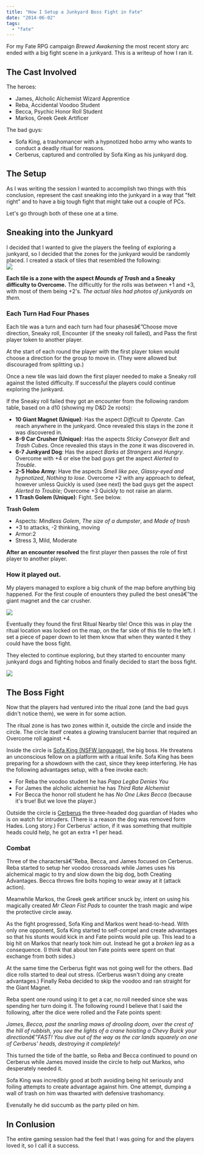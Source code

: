 ```yaml
---
title: "How I Setup a Junkyard Boss Fight in Fate"
date: "2014-06-02"
tags: 
  - "fate"
---
```


For my Fate RPG campaign _Brewed Awakening_ the most recent story arc ended with a big fight scene in a junkyard. This is a writeup of how I ran it.

## The Cast Involved

The heroes:

- James, Alcholic Alchemist Wizard Apprentice
- Reba, Accidental Voodoo Student
- Becca, Psychic Honor Roll Student
- Markos, Greek Geek Artificer

The bad guys:

- Sofa King, a trashomancer with a hypnotized hobo army who wants to conduct a deadly ritual for reasons.
- Cerberus, captured and controlled by Sofa King as his junkyard dog.

## The Setup

As I was writing the session I wanted to accomplish two things with this conclusion, represent the cast sneaking into the junkyard in a way that "felt right" and to have a big tough fight that might take out a couple of PCs.

Let's go through both of these one at a time.

## Sneaking into the Junkyard

I decided that I wanted to give the players the feeling of exploring a junkyard, so I decided that the zones for the junkyard would be randomly placed. I created a stack of tiles that resembled the following:  
![](images/types-of-tiles.jpg)

**Each tile is a zone with the aspect _Mounds of Trash_ and a Sneaky difficulty to Overcome.** The difficultly for the rolls was between +1 and +3, with most of them being +2's. _The actual tiles had photos of junkyards on them._

### Each Turn Had Four Phases

Each tile was a turn and each turn had four phasesâ€”Choose move direction, Sneaky roll, Encounter (if the sneaky roll failed), and Pass the first player token to another player.

At the start of each round the player with the first player token would choose a direction for the group to move in. (They were allowed but discouraged from splitting up.)

Once a new tile was laid down the first player needed to make a Sneaky roll against the listed difficulty. If successful the players could continue exploring the junkyard.

If the Sneaky roll failed they got an encounter from the following random table, based on a d10 (showing my D&D 2e roots):

- **10 Giant Magnet (Unique)**: Has the aspect _Difficult to Operate_. Can reach anywhere in the junkyard. Once revealed this stays in the zone it was discovered in.
- **8-9 Car Crusher (Unique)**: Has the aspects _Sticky Conveyor Belt_ and _Trash Cubes_. Once revealed this stays in the zone it was discovered in.
- **6-7 Junkyard Dog**: Has the aspect _Barks at Strangers_ and _Hungry_. Overcome with +4 or else the bad guys get the aspect _Alerted to Trouble_.
- **2-5 Hobo Army**: Have the aspects _Smell like pee_, _Glassy-eyed and hypnotized_, _Nothing to lose_. Overcome +2 with any approach to defeat, however unless Quickly is used (see next) the bad guys get the aspect _Alerted to Trouble_; Overcome +3 Quickly to not raise an alarm.
- **1 Trash Golem (Unique)**: Fight. See below.

**Trash Golem**

- Aspects: _Mindless Golem_, _The size of a dumpster_, and _Made of trash_
- +3 to attacks, -2 thinking, moving
- Armor:2
- Stress 3, Mild, Moderate

**After an encounter resolved** the first player then passes the role of first player to another player.

### How it played out.

My players managed to explore a big chunk of the map before anything big happened. For the first couple of enounters they pulled the best onesâ€”the giant magnet and the car crusher.

![](images/explore-map.png)

Eventually they found the first Ritual Nearby tile! Once this was in play the ritual location was locked on the map, on the far side of this tile to the left. I set a piece of paper down to let them know that when they wanted it they could have the boss fight.

They elected to continue exploring, but they started to encounter many junkyard dogs and fighting hobos and finally decided to start the boss fight.

![](images/final-map.png)

## The Boss Fight

Now that the players had ventured into the ritual zone (and the bad guys didn't notice them), we were in for some action.

The ritual zone is has two zones within it, outside the circle and inside the circle. The circle itself creates a glowing translucent barrier that required an Overcome roll against +4.

Inside the circle is [Sofa King (NSFW language)](https://www.evernote.com/shard/s242/sh/394e62db-a2a4-4e14-98d3-7f3ef1c3d35e/3e6e098af7ad9c38207f989f8706b043), the big boss. He threatens an unconscious fellow on a platform with a ritual knife. Sofa King has been preparing for a showdown with the cast, since they keep interfering. He has the following advantages setup, with a free invoke each:

- For Reba the voodoo student he has _Papa Legba Denies You_
- For James the alcholic alchemist he has _Third Rate Alchemist_
- For Becca the honor roll student he has _No One Likes Becca_ (because it's true! But we love the player.)

Outside the circle is [Cerberus](https://www.evernote.com/shard/s242/sh/ec8c0025-5221-4884-9db5-facfa03f7855/d53b04ec66b87618a2148959fc32b6b4) the three-headed dog guardian of Hades who is on watch for intruders. (There is a reason the dog was removed form Hades. Long story.) For Cerberus' action, if it was something that multiple heads could help, he got an extra +1 per head.

### Combat

Three of the charactersâ€”Reba, Becca, and James focused on Cerberus. Reba started to setup her voodoo crossroads while James uses his alchemical magic to try and slow down the big dog, both Creating Advantages. Becca throws fire bolts hoping to wear away at it (attack action).

Meanwhile Markos, the Greek geek artificer snuck by, intent on using his magically created _Mr Clean Fist Pads_ to counter the trash magic and wipe the protective circle away.

As the fight progressed, Sofa King and Markos went head-to-head. With only one opponent, Sofa King started to self-compel and create advantages so that his stunts would kick in and Fate points would pile up. This lead to a big hit on Markos that nearly took him out. Instead he got a _broken leg_ as a consequence. (I think that about ten Fate points were spent on that exchange from both sides.)

At the same time the Cerberus fight was not going well for the others. Bad dice rolls started to deal out stress. (Cerberus wasn't doing any create advantages.) Finally Reba decided to skip the voodoo and ran straight for the Giant Magnet.

Reba spent one round using it to get a car, no roll needed since she was spending her turn doing it. The following round I believe that I said the following, after the dice were rolled and the Fate points spent:

_James, Becca, past the snarling maws of drooling doom, over the crest of the hill of rubbish, you see the lights of a crane hoisting a Chevy Buick your directionâ€”FAST! You dive out of the way as the car lands squarely on one of Cerberus' heads, destroying it completely!_

This turned the tide of the battle, so Reba and Becca continued to pound on Cerberus while James moved inside the circle to help out Markos, who desperately needed it.

Sofa King was incredibly good at both avoiding being hit seriously and foiling attempts to create advantage against him. One attempt, dumping a wall of trash on him was thwarted with defensive trashomancy.

Evenutally he did succumb as the party piled on him.

## In Conlusion

The entire gaming session had the feel that I was going for and the players loved it, so I call it a success.
